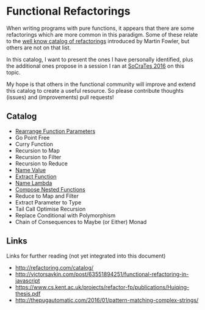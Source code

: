# Functional Refactorings

When writing programs with pure functions, it appears that there are some
refactorings which are more common in this paradigm. Some of these relate to
the [well know catalog of refactorings](http://refactoring.com/catalog/)
introduced by Martin Fowler, but others are not on that list.

In this catalog, I want to present the ones I have personally identified,
plus the additional ones propose in a session I ran at [SoCraTes
2016](http://socratesuk.org/) on this topic.

My hope is that others in the functional community will improve and extend this
catalog to create a useful resource. So please contribute thoughts (issues)
and (improvements) pull requests!

## Catalog

* [Rearrange Function Parameters](catalog/rearrange-function-parameters.md)
* Go Point Free
* Curry Function
* Recursion to Map
* Recursion to Filter
* Recursion to Reduce
* [Name Value](catalog/name-value.md)
* [Extract Function](catalog/extract-function.md)
* [Name Lambda](catalog/name-lambda.md)
* [Compose Nested Functions](catalog/compose-nested-functions.md)
* Reduce to Map and Filter
* Extract Parameter to Type
* Tail Call Optimise Recursion
* Replace Conditional with Polymorphism
* Chain of Consequences to Maybe (or Either) Monad

## Links

Links for further reading (not yet integrated into this document)

* http://refactoring.com/catalog/
* http://victorsavkin.com/post/63551894251/functional-refactoring-in-javascript
* https://www.cs.kent.ac.uk/projects/refactor-fp/publications/Huiqing-thesis.pdf
* http://thepugautomatic.com/2016/01/pattern-matching-complex-strings/
